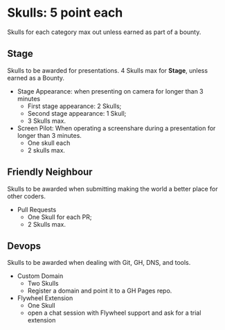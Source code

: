 # Skulls: 5 point each
Skulls for each category max out unless earned as part of a bounty.

## Stage
Skulls to be awarded for presentations. 4 Skulls max for **Stage**, unless earned as a Bounty.
- Stage Appearance: when presenting on camera for longer than 3 minutes
  - First stage appearance: 2 Skulls;
  - Second stage appearance: 1 Skull;
  - 3 Skulls max.
- Screen Pilot: When operating a screenshare during a presentation for longer than 3 minutes.
  - One skull each
  - 2 skulls max.

## Friendly Neighbour
Skulls to be awarded when submitting making the world a better place for other coders.
- Pull Requests
  - One Skull for each PR;
  - 2 Skulls max.


## Devops
Skulls to be awarded when dealing with Git, GH, DNS, and tools.
- Custom Domain
  - Two Skulls
  - Register a domain and point it to a GH Pages repo.
- Flywheel Extension
  - One Skull
  - open a chat session with Flywheel support and ask for a trial extension